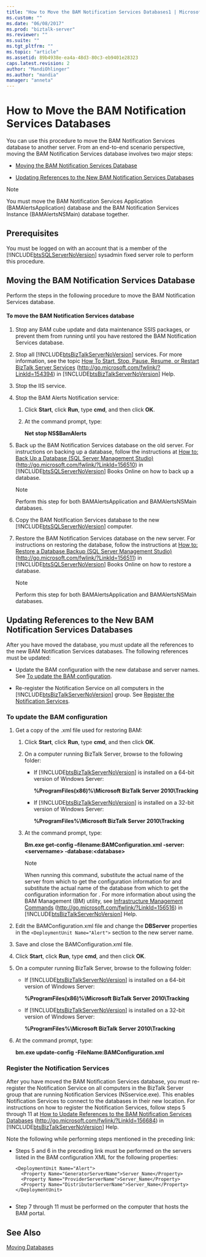 ```yaml
---
title: "How to Move the BAM Notification Services Databases1 | Microsoft Docs"
ms.custom: ""
ms.date: "06/08/2017"
ms.prod: "biztalk-server"
ms.reviewer: ""
ms.suite: ""
ms.tgt_pltfrm: ""
ms.topic: "article"
ms.assetid: 89b4938e-ea4a-48d3-80c3-eb9401e28323
caps.latest.revision: 2
author: "MandiOhlinger"
ms.author: "mandia"
manager: "anneta"
---
```

# How to Move the BAM Notification Services Databases
You can use this procedure to move the BAM Notification Services database to another server.  From an end-to-end scenario perspective, moving the BAM Notification Services database involves two major steps:  
  
-   [Moving the BAM Notification Services Database](../technical-guides/how-to-move-the-bam-notification-services-databases1.md#BKMK_NotiMoveDB)  
  
-   [Updating References to the New BAM Notification Services Databases](../technical-guides/how-to-move-the-bam-notification-services-databases1.md#BKMK_NotiUpdate)  
  
> [!NOTE]  
>  You must move the BAM Notification Services Application (BAMAlertsApplication) database and the BAM Notification Services Instance (BAMAlertsNSMain) database together.  
  
## Prerequisites  
 You must be logged on with an account that is a member of the [!INCLUDE[btsSQLServerNoVersion](../includes/btssqlservernoversion-md.md)] sysadmin fixed server role to perform this procedure.  
  
##  <a name="BKMK_NotiMoveDB"></a> Moving the BAM Notification Services Database  
 Perform the steps in the following procedure to move the BAM Notification Services database.  
  
#### To move the BAM Notification Services database  
  
1. Stop any BAM cube update and data maintenance SSIS packages, or prevent them from running until you have restored the BAM Notification Services database.  
  
2. Stop all [!INCLUDE[btsBizTalkServerNoVersion](../includes/btsbiztalkservernoversion-md.md)] services. For more information, see the topic [How To Start, Stop, Pause, Resume, or Restart BizTalk Server Services](http://go.microsoft.com/fwlink/?LinkId=154394) (<http://go.microsoft.com/fwlink/?LinkId=154394>) in [!INCLUDE[btsBizTalkServerNoVersion](../includes/btsbiztalkservernoversion-md.md)] Help.  
  
3. Stop the IIS service.  
  
4. Stop the BAM Alerts Notification service:  
  
   1.  Click **Start**, click **Run**, type **cmd**, and then click **OK**.  
  
   2.  At the command prompt, type:  
  
        **Net stop NS$BamAlerts**  
  
5. Back up the BAM Notification Services database on the old server. For instructions on backing up a database, follow the instructions at [How to: Back Up a Database (SQL Server Management Studio)](http://go.microsoft.com/fwlink/?LinkId=156510) (<http://go.microsoft.com/fwlink/?LinkId=156510>) in [!INCLUDE[btsSQLServerNoVersion](../includes/btssqlservernoversion-md.md)] Books Online on how to back up a database.  
  
   > [!NOTE]  
   >  Perform this step for both BAMAlertsApplication and BAMAlertsNSMain databases.  
  
6. Copy the BAM Notification Services database to the new [!INCLUDE[btsSQLServerNoVersion](../includes/btssqlservernoversion-md.md)] computer.  
  
7. Restore the BAM Notification Services database on the new server. For instructions on restoring the database, follow the instructions at [How to: Restore a Database Backup (SQL Server Management Studio)](http://go.microsoft.com/fwlink/?LinkId=156511) (<http://go.microsoft.com/fwlink/?LinkId=156511>) in [!INCLUDE[btsSQLServerNoVersion](../includes/btssqlservernoversion-md.md)] Books Online on how to restore a database.  
  
   > [!NOTE]  
   >  Perform this step for both BAMAlertsApplication and BAMAlertsNSMain databases.  
  
##  <a name="BKMK_NotiUpdate"></a> Updating References to the New BAM Notification Services Databases  
 After you have moved the database, you must update all the references to the new BAM Notification Services databases. The following references must be updated:  
  
- Update the BAM configuration with the new database and server names. See [To update the BAM configuration](../technical-guides/how-to-move-the-bam-notification-services-databases1.md#BKMK_NotiUpdateBAMConfig).  
  
- Re-register the Notification Service on all computers in the [!INCLUDE[btsBizTalkServerNoVersion](../includes/btsbiztalkservernoversion-md.md)] group. See [Register the Notification Services](../technical-guides/how-to-move-the-bam-notification-services-databases1.md#BKMK_NotiRegister).  
  
###  <a name="BKMK_NotiUpdateBAMConfig"></a> To update the BAM configuration  
  
1. Get a copy of the .xml file used for restoring BAM:  
  
   1. Click **Start**, click **Run**, type **cmd**, and then click **OK**.  
  
   2. On a computer running BizTalk Server, browse to the following folder:  
  
      - If [!INCLUDE[btsBizTalkServerNoVersion](../includes/btsbiztalkservernoversion-md.md)] is installed on a 64-bit version of Windows Server:  
  
         **%ProgramFiles(x86)%\Microsoft BizTalk Server 2010\Tracking**  
  
      - If [!INCLUDE[btsBizTalkServerNoVersion](../includes/btsbiztalkservernoversion-md.md)] is installed on a 32-bit version of Windows Server:  
  
         **%ProgramFiles%\Microsoft BizTalk Server 2010\Tracking**  
  
   3. At the command prompt, type:  
  
       **Bm.exe get-config –filename:BAMConfiguration.xml -server:\<servername\> -database:\<database\>**  
  
      > [!NOTE]
      >  When running this command, substitute the actual name of the server from which to get the configuration information for <servername> and substitute the actual name of the database from which to get the configuration information for <database>. For more information about using the BAM Management (BM) utility, see [Infrastructure Management Commands](http://go.microsoft.com/fwlink/?LinkId=156516) (<http://go.microsoft.com/fwlink/?LinkId=156516>) in [!INCLUDE[btsBizTalkServerNoVersion](../includes/btsbiztalkservernoversion-md.md)] Help.  
  
2. Edit the BAMConfiguration.xml file and change the **DBServer** properties in the `<DeploymentUnit Name="Alert">` section to the new server name.  
  
3. Save and close the BAMConfiguration.xml file.  
  
4. Click **Start**, click **Run**, type **cmd**, and then click **OK**.  
  
5. On a computer running BizTalk Server, browse to the following folder:  
  
   - If [!INCLUDE[btsBizTalkServerNoVersion](../includes/btsbiztalkservernoversion-md.md)] is installed on a 64-bit version of Windows Server:  
  
      **%ProgramFiles(x86)%\Microsoft BizTalk Server 2010\Tracking**  
  
   - If [!INCLUDE[btsBizTalkServerNoVersion](../includes/btsbiztalkservernoversion-md.md)] is installed on a 32-bit version of Windows Server:  
  
      **%ProgramFiles%\Microsoft BizTalk Server 2010\Tracking**  
  
6. At the command prompt, type:  
  
    **bm.exe update-config -FileName:BAMConfiguration.xml**  
  
###  <a name="BKMK_NotiRegister"></a> Register the Notification Services  
 After you have moved the BAM Notification Services database, you must re-register the Notification Service on all computers in the BizTalk Server group that are running Notification Services (NSservice.exe). This enables Notification Services to connect to the databases in their new location. For instructions on how to register the Notification Services, follow steps 5 through 11 at [How to Update References to the BAM Notification Services Databases](http://go.microsoft.com/fwlink/?LinkId=156684) (<http://go.microsoft.com/fwlink/?LinkId=156684>) in [!INCLUDE[btsBizTalkServerNoVersion](../includes/btsbiztalkservernoversion-md.md)] Help.  
  
 Note the following while performing steps mentioned in the preceding link:  
  
-   Steps 5 and 6 in the preceding link must be performed on the servers listed in the BAM configuration XML for the following properties:  
  
    ```  
    <DeploymentUnit Name="Alert">  
      <Property Name="GeneratorServerName">Server_Name</Property>  
      <Property Name="ProviderServerName">Server_Name</Property>  
      <Property Name="DistributorServerName">Server_Name</Property>  
    </DeploymentUnit>  
  
    ```  
  
-   Step 7 through 11 must be performed on the computer that hosts the BAM portal.  
  
## See Also  
 [Moving Databases](../technical-guides/moving-databases.md)